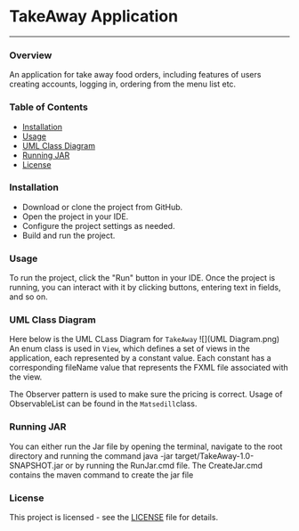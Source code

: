 # TakeAway Application

---
### Overview
An application for take away food orders, including features of users creating accounts, logging in, ordering from the menu list etc.  

### Table of Contents
- <u>Installation</u>
- <u>Usage</u>
- <u>UML Class Diagram</u>
- <u>Running JAR</u>
- <u>License</u>

### Installation
- Download or clone the project from GitHub.
- Open the project in your IDE.
- Configure the project settings as needed.
- Build and run the project.

### Usage
To run the project, click the "Run" button in your IDE. Once the project is running, you can interact with it by clicking buttons, entering text in fields, and so on.

### UML Class Diagram
Here below is the UML CLass Diagram for `TakeAway`
![](UML Diagram.png)
An enum class is used in `View`, which defines a set of views in the application, each represented by a constant value. Each constant has a corresponding fileName value that represents the FXML file associated with the view.

The Observer pattern is used to make sure the pricing is correct.
Usage of ObservableList can be found in the `Matsedill`class.
### Running JAR
You can either run the Jar file by opening the terminal, navigate to the root directory and running the command java -jar target/TakeAway-1.0-SNAPSHOT.jar or by running the RunJar.cmd file.
The CreateJar.cmd contains the maven command to create the jar file

### License
This project is licensed - see the [LICENSE](LICENSE) file for details.
